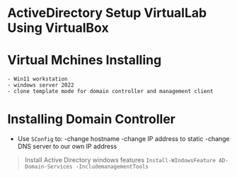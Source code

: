 # ActiveDirectory Setup VirtualLab Using VirtualBox 

# Virtual Mchines Installing 
 	- Win11 workstation 
 	- windows server 2022 
 	- clone template mode for domain controller and management client 

# Installing Domain Controller 
- Use `SConfig` to:
-change hostname
-change IP address to static 
-change DNS server to our own IP address 

> Install Active Directory windows features 
  `Install-WIndowsFeature AD-Domain-Services -IncludemanagementTools`
